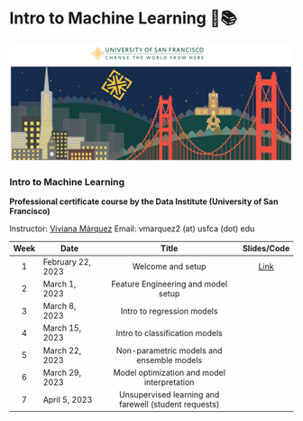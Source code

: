# Intro to Machine Learning 🤖📚

![usf](./img/all/bridge_usf.png)

### Intro to Machine Learning
**Professional certificate course by the Data Institute (University of San Francisco)**

Instructor: [Viviana Márquez](https://www.linkedin.com/in/vivianamarquez/)
Email: vmarquez2 (at) usfca (dot) edu

| **Week** | **Date**         |                       **Title**                       | **Slides/Code** |
|:---------:|------------------|:-----------------------------------------------------:|:--------:|
|     1     | February 22, 2023 | Welcome and setup                                     |   [Link](https://github.com/vivianamarquez/Intro-to-Machine-Learning/blob/main/1_welcome_setup/Welcome.ipynb)       |
|     2     | March 1, 2023    | Feature Engineering and model setup                   |          |
|     3     | March 8, 2023    | Intro to regression models                            |          |
|     4     | March 15, 2023   | Intro to classification models                        |          |
|     5     | March 22, 2023   | Non-parametric models and ensemble models             |          |
|     6     | March 29, 2023   | Model optimization and model interpretation           |          |
|     7     | April 5, 2023    | Unsupervised learning and farewell (student requests) |          |